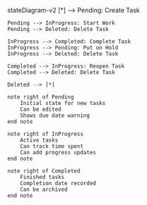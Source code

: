 stateDiagram-v2
[*] --> Pending: Create Task

    Pending --> InProgress: Start Work
    Pending --> Deleted: Delete Task

    InProgress --> Completed: Complete Task
    InProgress --> Pending: Put on Hold
    InProgress --> Deleted: Delete Task

    Completed --> InProgress: Reopen Task
    Completed --> Deleted: Delete Task

    Deleted --> [*]

    note right of Pending
        Initial state for new tasks
        Can be edited
        Shows due date warning
    end note

    note right of InProgress
        Active tasks
        Can track time spent
        Can add progress updates
    end note

    note right of Completed
        Finished tasks
        Completion date recorded
        Can be archived
    end note
